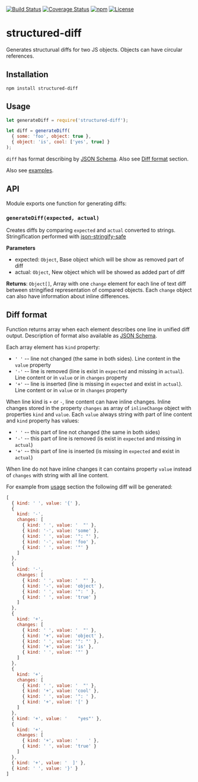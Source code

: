 [![Build Status](https://img.shields.io/travis/Mingun/structured-diff.svg?label=travis)](https://travis-ci.org/Mingun/structured-diff)
[![Coverage Status](https://coveralls.io/repos/github/Mingun/structured-diff/badge.svg?branch=master)](https://coveralls.io/github/Mingun/structured-diff?branch=master)
[![npm](https://img.shields.io/npm/v/structured-diff.svg)](https://www.npmjs.com/package/structured-diff)
[![License](https://img.shields.io/badge/license-mit-blue.svg)](https://opensource.org/licenses/MIT)

# structured-diff
Generates structurual diffs for two JS objects. Objects can have circular references.

## Installation
```
npm install structured-diff
```

## Usage
```js
let generateDiff = require('structured-diff');

let diff = generateDiff(
  { some: 'foo', object: true },
  { object: 'is', cool: ['yes', true] }
);
```
`diff` has format describing by [JSON Schema](https://github.com/Mingun/structured-diff/blob/master/diff.schema.json).
Also see [Diff format](#diff-format) section.

Also see [examples](https://github.com/Mingun/structured-diff/tree/master/examples).

## API
Module exports one function for generating diffs:

### `generateDiff(expected, actual)`

Creates diffs by comparing `expected` and `actual` converted to strings.
Stringification performed with [json-stringify-safe](https://github.com/moll/json-stringify-safe)

**Parameters**

- expected: `Object`, Base object which will be show as removed part of diff
- actual: `Object`, New object which will be showed as added part of diff

**Returns**: `Object[]`, Array with one `change` element for each line of text diff between
stringified representation of compared objects. Each `change` object can also have information
about inline differences.

## Diff format
Function returns array when each element describes one line in unified diff output.
Description of format also available as [JSON Schema](https://github.com/Mingun/structured-diff/blob/master/diff.schema.json).

Each array element has `kind` property:
- `' '` -- line not changed (the same in both sides). Line content in the `value` property
- `'-'` -- line is removed (line is exist in `expected` and missing in `actual`).
  Line content or in `value` or in `changes` property
- `'+'` -- line is inserted (line is missing in `expected` and exist in `actual`).
  Line content or in `value` or in `changes` property

When line kind is `+` or `-`, line content can have inline changes.
Inline changes stored in the property `changes` as array of `inlineChange` object with properties `kind` and `value`.
Each `value` always string with part of line content and `kind` property has values:
- `' '` -- this part of line not changed (the same in both sides)
- `'-'` -- this part of line is removed (is exist in `expected` and missing in `actual`)
- `'+'` -- this part of line is inserted (is missing in `expected` and exist in `actual`)

When line do not have inline changes it can contains property `value` instead of `changes` with string with all line content.

For example from [usage](#usage) section the following diff will be generated:
```js
[
  { kind: ' ', value: '{' },
  {
    kind: '-',
    changes: [
      { kind: ' ', value: '  "' },
      { kind: '-', value: 'some' },
      { kind: ' ', value: '": "' },
      { kind: '-', value: 'foo' },
      { kind: ' ', value: '"' }
    ]
  },
  {
    kind: '-',
    changes: [
      { kind: ' ', value: '  "' },
      { kind: '-', value: 'object' },
      { kind: ' ', value: '": ' },
      { kind: ' ', value: 'true' }
    ]
  },
  {
    kind: '+',
    changes: [
      { kind: ' ', value: '  "' },
      { kind: '+', value: 'object' },
      { kind: ' ', value: '": "' },
      { kind: '+', value: 'is' },
      { kind: ' ', value: '"' }
    ]
  },
  {
    kind: '+',
    changes: [
      { kind: ' ', value: '  "' },
      { kind: '+', value: 'cool' },
      { kind: ' ', value: '": ' },
      { kind: '+', value: '[' }
    ]
  },
  { kind: '+', value: '    "yes"' },
  {
    kind: '+',
    changes: [
      { kind: '+', value: '    ' },
      { kind: ' ', value: 'true' }
    ]
  },
  { kind: '+', value: '  ]' },
  { kind: ' ', value: '}' }
]
```
